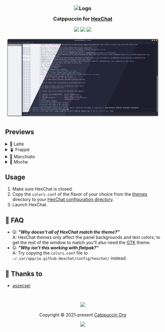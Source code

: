 <h3 align="center">
	<img src="https://raw.githubusercontent.com/catppuccin/catppuccin/main/assets/logos/exports/1544x1544_circle.png" width="100" alt="Logo"/><br/>
	<img src="https://raw.githubusercontent.com/catppuccin/catppuccin/main/assets/misc/transparent.png" height="30" width="0px"/>
	Catppuccin for <a href="https://hexchat.github.io/">HexChat</a>
	<img src="https://raw.githubusercontent.com/catppuccin/catppuccin/main/assets/misc/transparent.png" height="30" width="0px"/>
</h3>

<p align="center">
	<a href="https://github.com/catppuccin/hexchat/stargazers"><img src="https://img.shields.io/github/stars/catppuccin/hexchat?colorA=363a4f&colorB=b7bdf8&style=for-the-badge"></a>
	<a href="https://github.com/catppuccin/hexchat/issues"><img src="https://img.shields.io/github/issues/catppuccin/hexchat?colorA=363a4f&colorB=f5a97f&style=for-the-badge"></a>
	<a href="https://github.com/catppuccin/hexchat/contributors"><img src="https://img.shields.io/github/contributors/catppuccin/hexchat?colorA=363a4f&colorB=a6da95&style=for-the-badge"></a>
</p>

<p align="center">
	<img src="assets/preview.webp"/>
</p>

## Previews

<details>
<summary>🌻 Latte</summary>
<img src="assets/latte.webp"/>
</details>
<details>
<summary>🪴 Frappé</summary>
<img src="assets/frappe.webp"/>
</details>
<details>
<summary>🌺 Macchiato</summary>
<img src="assets/macchiato.webp"/>
</details>
<details>
<summary>🌿 Mocha</summary>
<img src="assets/mocha.webp"/>
</details>

## Usage

1. Make sure HexChat is closed.
2. Copy the `colors.conf` of the flavor of your choice from the [themes](./themes) directory to your [HexChat configuration directory](https://hexchat.readthedocs.io/en/latest/settings.html#config-files).
3. Launch HexChat.

## 🙋 FAQ

- Q: **_"Why doesn't all of HexChat match the theme?"_**\
  A: HexChat themes only affect the panel backgrounds and text colors; to get the rest of the window to match you'll also need the [GTK](https://github.com/catppuccin/gtk) theme.
- Q: **_"Why isn't this working with flatpak?"_**\
  A: Try copying the `colors.conf` file to `~/.var/app/io.github.Hexchat/config/hexchat/` instead.

## 💝 Thanks to

- [aszecsei](https://github.com/aszecsei)

&nbsp;

<p align="center">
	<img src="https://raw.githubusercontent.com/catppuccin/catppuccin/main/assets/footers/gray0_ctp_on_line.svg?sanitize=true" />
</p>

<p align="center">
	Copyright &copy; 2021-present <a href="https://github.com/catppuccin" target="_blank">Catppuccin Org</a>
</p>

<p align="center">
	<a href="https://github.com/catppuccin/catppuccin/blob/main/LICENSE"><img src="https://img.shields.io/static/v1.svg?style=for-the-badge&label=License&message=MIT&logoColor=d9e0ee&colorA=363a4f&colorB=b7bdf8"/></a>
</p>
